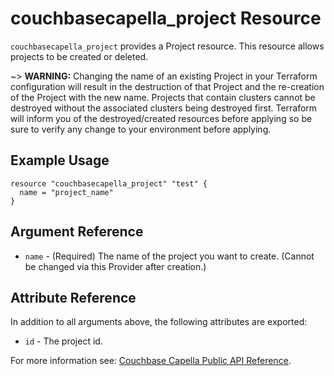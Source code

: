 # couchbasecapella_project Resource

`couchbasecapella_project` provides a Project resource. This resource allows projects to be created or deleted.

~> **WARNING:** Changing the name of an existing Project in your Terraform configuration will result in the destruction of that Project and the re-creation of the Project with the new name. Projects that contain clusters cannot be destroyed without the associated clusters being destroyed first. Terraform will inform you of the destroyed/created resources before applying so be sure to verify any change to your environment before applying.

## Example Usage

```hcl
resource "couchbasecapella_project" "test" {
  name = "project_name"
}
```

## Argument Reference

- `name` - (Required) The name of the project you want to create. (Cannot be changed via this Provider after creation.)

## Attribute Reference

In addition to all arguments above, the following attributes are exported:

- `id` - The project id.

For more information see: [Couchbase Capella Public API Reference](https://docs.couchbase.com/cloud/reference/rest-endpoints-all.html#projects).
